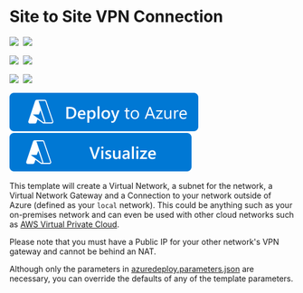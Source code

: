 # Site to Site VPN Connection

<IMG SRC="https://azurequickstartsservice.blob.core.windows.net/badges/101-site-to-site-vpn-create/PublicLastTestDate.svg" />&nbsp;
<IMG SRC="https://azurequickstartsservice.blob.core.windows.net/badges/101-site-to-site-vpn-create/PublicDeployment.svg" />&nbsp;

<IMG SRC="https://azurequickstartsservice.blob.core.windows.net/badges/101-site-to-site-vpn-create/FairfaxLastTestDate.svg" />&nbsp;
<IMG SRC="https://azurequickstartsservice.blob.core.windows.net/badges/101-site-to-site-vpn-create/FairfaxDeployment.svg" />&nbsp;

<IMG SRC="https://azurequickstartsservice.blob.core.windows.net/badges/101-site-to-site-vpn-create/BestPracticeResult.svg" />&nbsp;
<IMG SRC="https://azurequickstartsservice.blob.core.windows.net/badges/101-site-to-site-vpn-create/CredScanResult.svg" />&nbsp;

<a href="https://portal.azure.com/#create/Microsoft.Template/uri/https%3A%2F%2Fraw.githubusercontent.com%2FAzure%2Fazure-quickstart-templates%2Fmaster%2F101-site-to-site-vpn-create%2Fazuredeploy.json" target="_blank">
    <img src="https://raw.githubusercontent.com/Azure/azure-quickstart-templates/master/1-CONTRIBUTION-GUIDE/images/deploytoazure.svg"/>
</a>
<a href="http://armviz.io/#/?load=https%3A%2F%2Fraw.githubusercontent.com%2FAzure%2Fazure-quickstart-templates%2Fmaster%2F101-site-to-site-vpn-create%2Fazuredeploy.json" target="_blank">
    <img src="https://raw.githubusercontent.com/Azure/azure-quickstart-templates/master/1-CONTRIBUTION-GUIDE/images/visualizebutton.svg"/>
</a>

This template will create a Virtual Network, a subnet for the network, a Virtual Network Gateway and a Connection to your network outside of Azure (defined as your `local` network). This could be anything such as your on-premises network and can even be used with other cloud networks such as [AWS Virtual Private Cloud](https://github.com/sedouard/aws-vpc-to-azure-vnet).

Please note that you must have a Public IP for your other network's VPN gateway and cannot be behind an NAT.

Although only the parameters in [azuredeploy.parameters.json](./azuredeploy.parameters.json) are necessary, you can override the defaults of any of the template parameters.

